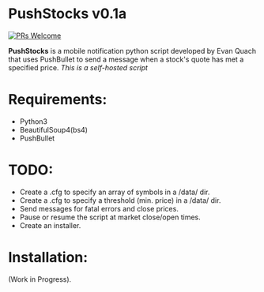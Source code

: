 # PushStocks v0.1a

[![PRs Welcome](https://img.shields.io/badge/PRs-welcome-brightgreen.svg?style=flat-square)](http://makeapullrequest.com)

**PushStocks** is a mobile notification python script developed by Evan Quach that uses PushBullet to send a message when a stock's quote has met a specified price. *This is a self-hosted script*

# Requirements:
* Python3
* BeautifulSoup4(bs4)
* PushBullet

# TODO:
* Create a .cfg to specify an array of symbols in a /data/ dir.
* Create a .cfg to specify a threshold (min. price) in a /data/ dir.
* Send messages for fatal errors and close prices.
* Pause or resume the script at market close/open times.
* Create an installer.

# Installation:
(Work in Progress).
